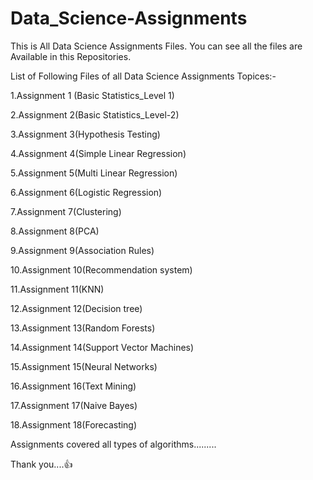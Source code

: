 # Data_Science-Assignments
This is All Data Science Assignments Files. You can see all the files are Available in this Repositories.

List of Following Files of all Data Science Assignments Topices:-

1.Assignment 1 (Basic Statistics_Level 1)

2.Assignment 2(Basic Statistics_Level-2)

3.Assignment 3(Hypothesis Testing)

4.Assignment 4(Simple Linear Regression)

5.Assignment 5(Multi Linear Regression)

6.Assignment 6(Logistic Regression)

7.Assignment 7(Clustering)

8.Assignment 8(PCA)

9.Assignment 9(Association Rules)

10.Assignment 10(Recommendation system)

11.Assignment 11(KNN)

12.Assignment 12(Decision tree)

13.Assignment 13(Random Forests)

14.Assignment 14(Support Vector Machines)

15.Assignment 15(Neural Networks)

16.Assignment 16(Text Mining)

17.Assignment 17(Naive Bayes)

18.Assignment 18(Forecasting)

Assignments covered all types of algorithms.........

Thank you....👍
